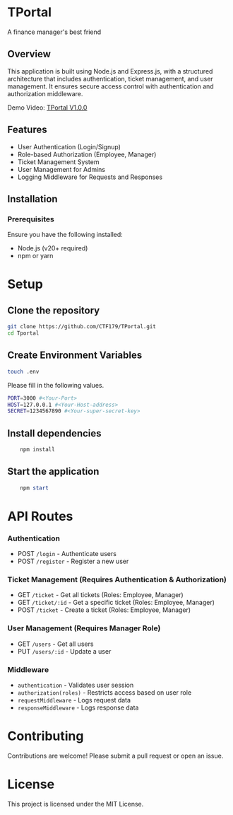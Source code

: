 # TPortal

A finance manager's best friend

## Overview

This application is built using Node.js and Express.js, with a structured
architecture that includes authentication, ticket management, and user
management. It ensures secure access control with authentication and
authorization middleware.

Demo Video: [TPortal V1.0.0](https://youtu.be/lyqFVm-O3PY)

## Features

- User Authentication (Login/Signup)
- Role-based Authorization (Employee, Manager)
- Ticket Management System
- User Management for Admins
- Logging Middleware for Requests and Responses

## Installation

### Prerequisites

Ensure you have the following installed:
- Node.js (v20+ required)
- npm or yarn

# Setup

## Clone the repository

``` bash
git clone https://github.com/CTF179/TPortal.git
cd Tportal

```
## Create Environment Variables
``` bash
touch .env
```
Please fill in the following values.
``` bash
PORT=3000 #<Your-Port>
HOST=127.0.0.1 #<Your-Host-address>
SECRET=1234567890 #<Your-super-secret-key>

```
## Install dependencies
``` powershell 
    npm install
```

## Start the application

``` powershell 
    npm start
```

# API Routes

### Authentication

- POST `/login` - Authenticate users
- POST `/register` - Register a new user

### Ticket Management (Requires Authentication & Authorization)

- GET `/ticket` - Get all tickets (Roles: Employee, Manager)
- GET `/ticket/:id` - Get a specific ticket (Roles: Employee, Manager)
- POST `/ticket` - Create a ticket (Roles: Employee, Manager)

### User Management (Requires Manager Role)

- GET `/users` - Get all users
- PUT `/users/:id` - Update a user

### Middleware

- `authentication` - Validates user session
- `authorization(roles)` - Restricts access based on user role
- `requestMiddleware` - Logs request data
- `responseMiddleware` - Logs response data

# Contributing

Contributions are welcome! Please submit a pull request or open an issue.

# License

This project is licensed under the MIT License.
